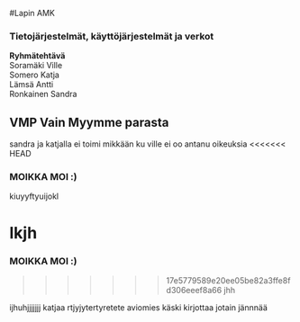 #Lapin AMK 
### Tietojärjestelmät, käyttöjärjestelmät ja verkot 
**Ryhmätehtävä**<br>
Soramäki Ville<br> Somero Katja<br> Lämsä Antti<br> Ronkainen Sandra
## VMP Vain Myymme parasta

sandra ja katjalla ei toimi mikkään ku ville ei oo antanu oikeuksia
<<<<<<< HEAD
### MOIKKA MOI :) 
kiuyyftyuijokl

lkjh
=======
### MOIKKA MOI :) 
>>>>>>> 17e5779589e20ee05be82a3ffe8fd306eeef8a66
jhh

ijhuhjjjjjjj katjaa
rtjyjytertyretete
aviomies käski kirjottaa jotain jännnää